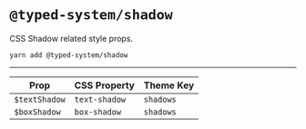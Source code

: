 # `@typed-system/shadow`

CSS Shadow related style props.

```shell
yarn add @typed-system/shadow
```

---

| Prop          | CSS Property  | Theme Key |
| ------------- | ------------- | --------- |
| `$textShadow` | `text-shadow` | `shadows` |
| `$boxShadow`  | `box-shadow`  | `shadows` |
